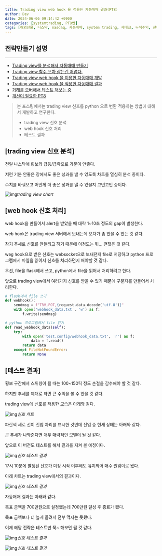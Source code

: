 ```yaml
---
title: Trading view web hook 을 적용한 자동매매 결과(PT8)
author: Dev
date: 2024-06-06 09:14:42 +0900
categories: [systemtrading, PT8번]
tags: [해외선물, 나스닥, nasdaq, 자동매매, system trading, 재테크, 누적수익, 전략, tradingview, webhook, 웹훅]
---
```

## 전략만들기 설명
---
- [Trading view를 분석해서 자동매매 만들기](/posts/nasdaq-strategy-1/)
- [Trading view 함수 오차 잡는건 어렵다.](/posts/nasdaq-strategy-2/)
- [Trading view web hook 을 이용한 자동매매 개발](/posts/nasdaq-strategy-3/)
- [Trading view web hook 을 적용한 자동매매 결과](/posts/nasdaq-strategy-4/)
- [거래를 오버해서 테스트 해보는 중](/posts/nasdaq-strategy-5/)
- [개선이 필요한 PT8](/posts/nasdaq-strategy-6/)


> 본 포스팅에서는 trading view 신호를 python 으로 변환 적용하는 방법에 대해서 개발하고 연구한다.
> - trading view 신호 분석
> - web hook 신호 처리
> - 테스트 결과

## [trading view 신호 분석]

전일 나스닥애 횡보와 급등/급락으로 기분이 안좋다.

저런 기분 안좋은 장에서도 좋은 성과를 낼 수 있도록 차트를 열심히 분석 중이다.

수치를 바꿔보고 어떤게 더 좋은 성과를 낼 수 있을지 고민고민 중이다.

![img](/assets/img/2024-06-05/2024-06-05-023-tradingview-chart1.png)*trading view chart*


## [web hook 신호 처리]

web hook을 만들어서 alert을 받았을 때 대략 1~10초 정도의 gap이 발생한다.

web hook은 trading view 서버에서 보내는데 오차가 좀 있을 수 있는 것 같다.

장기 추세로 신호를 만들려고 하기 때문에 이정도는 뭐... 괜찮은 것 같다.

weg hook으로 받은 신호는 websocket으로 보내던지 file로 저장하고 python 프로그램에서 파일을 읽어서 신호를 처리하던지 해야할 것 같다.

우선, file을 flask에서 쓰고, python에서 file을 읽어서 처리하려고 한다.

앞으로 trading view에서 여러가지 신호를 받을 수 있기 때문에 구분자를 만들어서 처리한다.

```python
# flask에서 file 쓰기
def webhook():
    sendmsg = f"TRV,POT,{request.data.decode('utf-8')}"
    with open('webhook_data.txt', 'w') as f:
        f.write(sendmsg)
```

```python
# python 프로그램에서 file 읽기
def read_webhook_data(self):
    try:
        with open('test.config/webhook_data.txt', 'r') as f:
            data = f.read()
        return data
    except FileNotFoundError:
        return None
```

## [테스트 결과]

횡보 구간에서 스위칭이 될 때는 100~150틱 정도 손절을 감수해야 할 것 같다.

하지만 추세를 제대로 타면 큰 수익을 볼 수 있을 것 같다.

trading view에 신호를 적용한 모습은 아래와 같다.

![img](/assets/img/2024-06-05/2024-06-05-024-tradingview-result2.png)*신호 차트*

파란색 세로 선이 진입 자리를 표시한 것인데 진입 중 현새 상태는 아래와 같다.

큰 추세가 나와준다면 매우 매력적인 모델이 될 것 같다. 

앞으로 이 버전도 테스트를 해서 결과를 지켜 볼 예정이다.

![img](/assets/img/2024-06-05/2024-06-05-024-tradingview-result1.png)*신호 테스트 결과*

17시 10분에 발생된 신호가 미장 시작 이후에도 유지되어 매수 원웨이로 됐다.

아래 차트는 trading view에서의 결과이다.

![img](/assets/img/2024-06-05/2024-06-06-013-tradingview-result3.png)*신호 테스트 결과*

자동매매 결과는 아래와 같다.

목표 금액을 700만원으로 설정했는데 700만원 달성 후 종료가 됐다.

목표 금액보다 더 높게 올려서 전부 먹지는 못했다.

이제 해당 전략은 테스트만 쭉~ 해보면 될 것 같다.

![img](/assets/img/2024-06-05/2024-06-06-013-tradingview-result4.png)*신호 테스트 결과*

![img](/assets/img/2024-06-05/2024-06-06-013-tradingview-result5.png)*신호 테스트 결과*